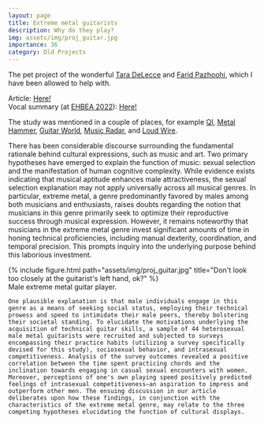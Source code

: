```yaml
---
layout: page
title: Extreme metal guitarists
description: Why do they play?
img: assets/img/proj_guitar.jpg
importance: 36
category: Old Projects
---
```


The pet project of the wonderful <a href="https://www.researchgate.net/profile/Tara-Delecce">Tara DeLecce</a> and <a href="https://faridpazhoohi.com/">Farid Pazhoohi</a>, which I have been allowed to help with. 

Article: <a href="https://psycnet.apa.org/record/2022-76738-001">Here!</a><br>
Vocal summary (at <a href="https://www.eva.mpg.de/ecology/events/ehbea-2022/">EHBEA 2022</a>): <a href="https://osf.io/9cz7n">Here!</a>

The study was mentioned in a couple of places, for example <a href="https://twitter.com/qikipedia/status/1576542514693013504">QI</a>, <a href="https://www.loudersound.com/news/new-research-indicates-that-straight-men-who-play-guitar-in-extreme-metal-bands-do-it-to-impress-other-straight-men">Metal Hammer</a>, <a href="https://www.guitarworld.com/news/straight-men-play-extreme-metal-to-impress-other-men">Guitar World</a>, <a href="https://www.musicradar.com/news/extreme-metal-guitar-heterosexual-men-study">Music Radar</a>, and <a href="https://loudwire.com/study-straight-male-extreme-metal-guitarists-impress-other-straight-men">Loud Wire</a>.


There has been considerable discourse surrounding the fundamental rationale behind cultural expressions, such as music and art. Two primary hypotheses have emerged to explain the function of music: sexual selection and the manifestation of human cognitive complexity. While evidence exists indicating that musical aptitude enhances male attractiveness, the sexual selection explanation may not apply universally across all musical genres. In particular, extreme metal, a genre predominantly favored by males among both musicians and enthusiasts, raises doubts regarding the notion that musicians in this genre primarily seek to optimize their reproductive success through musical expression. However, it remains noteworthy that musicians in the extreme metal genre invest significant amounts of time in honing technical proficiencies, including manual dexterity, coordination, and temporal precision. This prompts inquiry into the underlying purpose behind this laborious investment. 


<div class="row">
    <div class="col-sm mt-3 mt-md-0 d-flex justify-content-center">
        <div class="img-fluid rounded z-depth-1 align-self-center">
            {% include figure.html path="assets/img/proj_guitar.jpg" title="Don't look too closely at the guitarist's left hand, ok?" %}
        </div>
    </div>
</div>
<div class="caption">
    Male extreme metal guitar player.
</div>

    One plausible explanation is that male individuals engage in this genre as a means of seeking social status, employing their technical prowess and speed to intimidate their male peers, thereby bolstering their societal standing. To elucidate the motivations underlying the acquisition of technical guitar skills, a sample of 44 heterosexual male metal guitarists were recruited and subjected to surveys encompassing their practice habits (utilizing a survey specifically devised for this study), sociosexual behavior, and intrasexual competitiveness. Analysis of the survey outcomes revealed a positive correlation between the time spent practicing chords and the inclination towards engaging in casual sexual encounters with women. Moreover, perceptions of one's own playing speed positively predicted feelings of intrasexual competitiveness—an aspiration to impress and outperform other men. The ensuing discussion in our article deliberates upon how these findings, in conjunction with the characteristics of the extreme metal genre, may relate to the three competing hypotheses elucidating the function of cultural displays.

